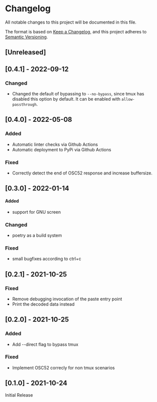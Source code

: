 # Changelog

All notable changes to this project will be documented in this file.

The format is based on [Keep a Changelog](https://keepachangelog.com/en/1.0.0/),
and this project adheres to [Semantic Versioning](https://semver.org/spec/v2.0.0.html).

## [Unreleased]

## [0.4.1] - 2022-09-12
### Changed

- Changed the default of bypassing to `--no-bypass`, since tmux has disabled this option by default. It can be enabled with `allow-passthrough`.

## [0.4.0] - 2022-05-08
### Added

- Automatic linter checks via Github Actions
- Automatic deployment to PyPi via Github Actions

### Fixed

- Correctly detect the end of OSC52 response and increase buffersize.

## [0.3.0] - 2022-01-14
#### Added

- support for GNU screen

### Changed

- poetry as a build system

### Fixed

- small bugfixes according to ctrl+c

## [0.2.1] - 2021-10-25
### Fixed

- Remove debugging invocation of the paste entry point
- Print the decoded data instead

## [0.2.0] - 2021-10-25
### Added

- Add --direct flag to bypass tmux

### Fixed

- Implement OSC52 correcly for non tmux scenarios

## [0.1.0] - 2021-10-24

Initial Release
